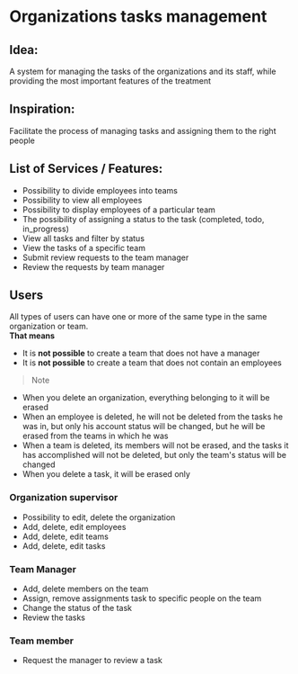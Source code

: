 # Organizations tasks management

## Idea:
A system for managing the tasks of the organizations and its staff, while providing the most important features of the treatment

## Inspiration:
Facilitate the process of managing tasks and assigning them to the right people


## List of Services / Features:

- Possibility to divide employees into teams
- Possibility to view all employees
- Possibility to display employees of a particular team
- The possibility of assigning a status to the task (completed, todo, in_progress)
- View all tasks and filter by status
- View the tasks of a specific team
- Submit review requests to the team manager
- Review the requests by team manager


## Users
All types of users can have one or more of the same type in the same organization or team.<br>
**That means**
- It is **not possible** to create a team that does not have a manager
- It is **not possible** to create a team that does not contain an employees

> Note
- When you delete an organization, everything belonging to it will be erased
- When an employee is deleted, he will not be deleted from the tasks he was in, but only his account status will be changed, but he will be erased from the teams in which he was
- When a team is deleted, its members will not be erased, and the tasks it has accomplished will not be deleted, but only the team's status will be changed
- When you delete a task, it will be erased only

### Organization supervisor
- Possibility to edit, delete the organization
- Add, delete, edit employees
- Add, delete, edit teams
- Add, delete, edit tasks

### Team Manager
- Add, delete members on the team
- Assign, remove assignments task to specific people on the team
- Change the status of the task
- Review the tasks

### Team member
- Request the manager to review a task

